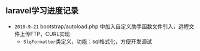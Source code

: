 ## laravel学习进度记录


* `2018-9-21` bootstrap/autoload.php 中加入自定义助手函数文件引入，远程文件上传FTP，CURL实现
    * `SlqFormatter`类定义，功能：sql格式化，方便开发调试